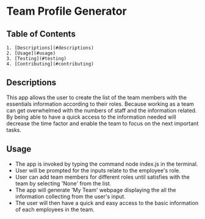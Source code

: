 # Team Profile Generator

## Table of Contents
    1. [Descriptions](#descriptions)
    2. [Usage](#usage)
    3. [Testing](#testing)
    4. [Contributing](#contributing)

## Descriptions
This app allows the user to create the list of the team members with the essentials information according to their roles. Because working as a team can get overwhelmed with the numbers of staff and the information related. By being able to have a quick access to the information needed will decrease the time factor and enable the team to focus on the next important tasks.

## Usage
* The app is invoked by typing the command node index.js in the terminal.
* User will be prompted for the inputs relate to the employee's role.
* User can add team members for different roles until satisfies with the team by selecting 'None' from the list.
* The app will generate 'My Team' webpage displaying the all the information collecting from the user's input.
* The user will then have a quick and easy access to the basic information of each employees in the team.







